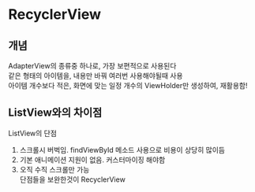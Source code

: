 # RecyclerView

## 개념

AdapterView의 종류중 하나로, 가장 보편적으로 사용된다  
같은 형태의 아이템을, 내용만 바꿔 여러번 사용해야될때 사용  
아이템 개수보다 적은, 화면에 맞는 일정 개수의 ViewHolder만 생성하여, 재활용함!

## ListView와의 차이점

ListView의 단점

1. 스크롤시 버벅임. findViewById 메소드 사용으로 비용이 상당히 많이듬
2. 기본 애니메이션 지원이 없음. 커스터마이징 해야함
3. 오직 수직 스크롤만 가능  
   단점들을 보완한것이 RecyclerView
